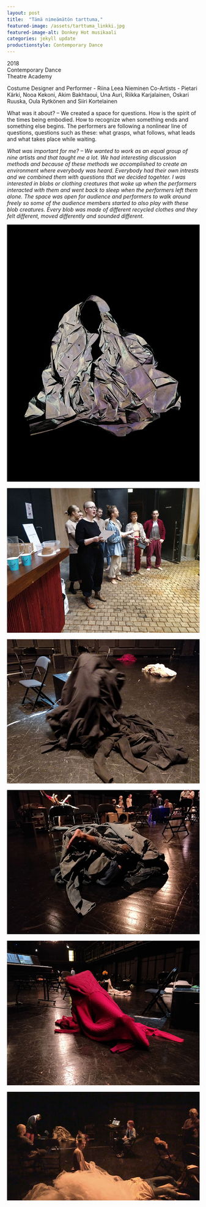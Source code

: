 ```yaml
---
layout: post
title:  "Tämä nimeämätön tarttuma,"
featured-image: /assets/tarttuma_linkki.jpg
featured-image-alt: Donkey Hot musikaali 
categories: jekyll update
productionstyle: Contemporary Dance
---
```

  2018  
  Contemporary Dance  
  Theatre Academy
  <br/>
<p></p>
  Costume Designer and Performer - Riina Leea Nieminen  
  Co-Artists - Pietari Kärki, Nooa Kekoni, Akim Bakhtaoui, Una Auri,  
  Riikka Karjalainen, Oskari Ruuska, Oula Rytkönen and Siiri Kortelainen
  <br/>
<p></p>  
<div class="post-text-alone">  
  What was it about? – We created a space for questions. How is the spirit of the times being embodied. How to recognize when something ends and something else begins. The performers are following a nonlinear line of questions, questions such as these: what grasps, what follows, what leads and what takes place while waiting.
<p></p> 
  <em>What was important for me? – We wanted to work as an equal group of nine artists and that taught me a lot. We had interesting discussion methods and because of these methods we accomplished to create an environment where everybody was heard. Everybody had their own intrests and we combined them with questions that we decided togehter. I was interested in blobs or clothing creatures that woke up when the performers interacted with them and went back to sleep when the performers left them alone. The space was open for audience and performers to walk around freely so some of the audience members started to also play with these blob creatures. Every blob was made of different recycled clothes and they felt different, moved differently and sounded different.</em>
<p></p> 
</div>


![alt text](/assets/projects/tarttuma1.jpg)

![alt text](/assets/projects/tarttuma2.jpg)

![alt text](/assets/projects/tarttuma3.jpg)

![alt text](/assets/projects/tarttuma4.jpg)

![alt text](/assets/projects/tarttuma5.jpg)

![alt text](/assets/projects/tarttuma6.jpg)